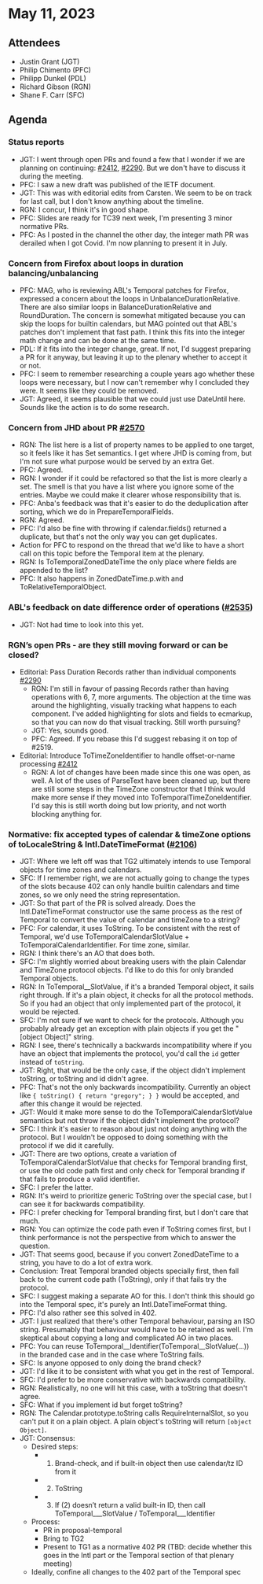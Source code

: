 # May 11, 2023

## Attendees
- Justin Grant (JGT)
- Philip Chimento (PFC)
- Philipp Dunkel (PDL)
- Richard Gibson (RGN)
- Shane F. Carr (SFC)

## Agenda

### Status reports
- JGT: I went through open PRs and found a few that I wonder if we are planning on continuing: [#2412](https://github.com/tc39/proposal-temporal/pull/2412), [#2290](https://github.com/tc39/proposal-temporal/pull/2290). But we don't have to discuss it during the meeting.
- PFC: I saw a new draft was published of the IETF document.
- JGT: This was with editorial edits from Carsten. We seem to be on track for last call, but I don't know anything about the timeline.
- RGN: I concur, I think it's in good shape.
- PFC: Slides are ready for TC39 next week, I'm presenting 3 minor normative PRs.
- PFC: As I posted in the channel the other day, the integer math PR was derailed when I got Covid. I'm now planning to present it in July.

### Concern from Firefox about loops in duration balancing/unbalancing
- PFC: MAG, who is reviewing ABL's Temporal patches for Firefox, expressed a concern about the loops in UnbalanceDurationRelative. There are also similar loops in BalanceDurationRelative and RoundDuration. The concern is somewhat mitigated because you can skip the loops for builtin calendars, but MAG pointed out that ABL's patches don't implement that fast path. I think this fits into the integer math change and can be done at the same time.
- PDL: If it fits into the integer change, great. If not, I'd suggest preparing a PR for it anyway, but leaving it up to the plenary whether to accept it or not.
- PFC: I seem to remember researching a couple years ago whether these loops were necessary, but I now can't remember why I concluded they were. It seems like they could be removed.
- JGT: Agreed, it seems plausible that we could just use DateUntil here. Sounds like the action is to do some research.

### Concern from JHD about PR [#2570](https://github.com/tc39/proposal-temporal/pull/2570)
- RGN: The list here is a list of property names to be applied to one target, so it feels like it has Set semantics. I get where JHD is coming from, but I'm not sure what purpose would be served by an extra Get.
- PFC: Agreed.
- RGN: I wonder if it could be refactored so that the list is more clearly a set. The smell is that you have a list where you ignore some of the entries. Maybe we could make it clearer whose responsibility that is.
- PFC: Anba's feedback was that it's easier to do the deduplication after sorting, which we do in PrepareTemporalFields.
- RGN: Agreed.
- PFC: I'd also be fine with throwing if calendar.fields() returned a duplicate, but that's not the only way you can get duplicates.
- Action for PFC to respond on the thread that we'd like to have a short call on this topic before the Temporal item at the plenary.
- RGN: Is ToTemporalZonedDateTime the only place where fields are appended to the list?
- PFC: It also happens in ZonedDateTime.p.with and ToRelativeTemporalObject.

### ABL's feedback on date difference order of operations ([#2535](https://github.com/tc39/proposal-temporal/issues/2535))
- JGT: Not had time to look into this yet.

### RGN’s open PRs - are they still moving forward or can be closed?
- Editorial: Pass Duration Records rather than individual components [#2290](https://github.com/tc39/proposal-temporal/pull/2290) 
    - RGN: I'm still in favour of passing Records rather than having operations with 6, 7, more arguments. The objection at the time was around the highlighting, visually tracking what happens to each component. I've added highlighting for slots and fields to ecmarkup, so that you can now do that visual tracking. Still worth pursuing?
    - JGT: Yes, sounds good.
    - PFC: Agreed. If you rebase this I'd suggest rebasing it on top of #2519.
- Editorial: Introduce ToTimeZoneIdentifier to handle offset-or-name processing [#2412](https://github.com/tc39/proposal-temporal/pull/2412) 
    - RGN: A lot of changes have been made since this one was open, as well. A lot of the uses of ParseText have been cleaned up, but there are still some steps in the TimeZone constructor that I think would make more sense if they moved into ToTemporalTimeZoneIdentifier. I'd say this is still worth doing but low priority, and not worth blocking anything for.

### Normative: fix accepted types of calendar & timeZone options of toLocaleString & Intl.DateTimeFormat ([#2106](https://github.com/tc39/proposal-temporal/pull/2106))
- JGT: Where we left off was that TG2 ultimately intends to use Temporal objects for time zones and calendars.
- SFC: If I remember right, we are not actually going to change the types of the slots because 402 can only handle builtin calendars and time zones, so we only need the string representation.
- JGT: So that part of the PR is solved already. Does the Intl.DateTimeFormat constructor use the same process as the rest of Temporal to convert the value of calendar and timeZone to a string?
- PFC: For calendar, it uses ToString. To be consistent with the rest of Temporal, we'd use ToTemporalCalendarSlotValue + ToTemporalCalendarIdentifier. For time zone, similar.
- RGN: I think there's an AO that does both.
- SFC: I'm slightly worried about breaking users with the plain Calendar and TimeZone protocol objects. I'd like to do this for only branded Temporal objects.
- RGN: In ToTemporal__SlotValue, if it's a branded Temporal object, it sails right through. If it's a plain object, it checks for all the protocol methods. So if you had an object that only implemented part of the protocol, it would be rejected.
- SFC: I'm not sure if we want to check for the protocols. Although you probably already get an exception with plain objects if you get the "[object Object]" string.
- RGN: I see, there's technically a backwards incompatibility where if you have an object that implements the protocol, you'd call the `id` getter instead of `toString`.
- JGT: Right, that would be the only case, if the object didn't implement toString, or toString and id didn't agree.
- PFC: That's not the only backwards incompatibility. Currently an object like `{ toString() { return "gregory"; } }` would be accepted, and after this change it would be rejected.
- JGT: Would it make more sense to do the ToTemporalCalendarSlotValue semantics but not throw if the object didn't implement the protocol?
- SFC: I think it's easier to reason about just not doing anything with the protocol. But I wouldn't be opposed to doing something with the protocol if we did it carefully.
- JGT: There are two options, create a variation of ToTemporalCalendarSlotValue that checks for Temporal branding first, or use the old code path first and only check for Temporal branding if that fails to produce a valid identifier.
- SFC: I prefer the latter.
- RGN: It's weird to prioritize generic ToString over the special case, but I can see it for backwards compatibility.
- PFC: I prefer checking for Temporal branding first, but I don't care that much.
- RGN: You can optimize the code path even if ToString comes first, but I think performance is not the perspective from which to answer the question.
- JGT: That seems good, because if you convert ZonedDateTime to a string, you have to do a lot of extra work.
- Conclusion: Treat Temporal branded objects specially first, then fall back to the current code path (ToString), only if that fails try the protocol.
- SFC: I suggest making a separate AO for this. I don't think this should go into the Temporal spec, it's purely an Intl.DateTimeFormat thing.
- PFC: I'd also rather see this solved in 402.
- JGT: I just realized that there's other Temporal behaviour, parsing an ISO string. Presumably that behaviour would have to be retained as well. I'm skeptical about copying a long and complicated AO in two places.
- PFC: You can reuse ToTemporal__Identifier(ToTemporal__SlotValue(...)) in the branded case and in the case where ToString fails.
- SFC: Is anyone opposed to only doing the brand check?
- JGT: I'd like it to be consistent with what you get in the rest of Temporal.
- SFC: I'd prefer to be more conservative with backwards compatibility.
- RGN: Realistically, no one will hit this case, with a toString that doesn't agree.
- SFC: What if you implement id but forget toString?
- RGN: The Calendar.prototype.toString calls RequireInternalSlot, so you can't put it on a plain object. A plain object's toString will return `[object Object]`.
- JGT: Consensus:
    - Desired steps:
        - 1. Brand-check, and if built-in object then use calendar/tz ID from it
        - 2. ToString
        - 3. If (2) doesn’t return a valid built-in ID, then call ToTemporal___SlotValue / ToTemporal___Identifier
    - Process:
        - PR in proposal-temporal
        - Bring to TG2
        - Present to TG1 as a normative 402 PR (TBD: decide whether this goes in the Intl part or the Temporal section of that plenary meeting)
    - Ideally, confine all changes to the 402 part of the Temporal spec